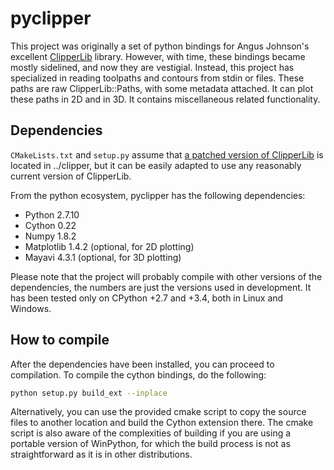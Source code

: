# pyclipper

This project was originally a set of python bindings for Angus Johnson's excellent [ClipperLib](http://www.angusj.com/delphi/clipper.php) library. However, with time, these bindings became mostly sidelined, and now they are vestigial. Instead, this project has specialized in reading toolpaths and contours from stdin or files. These paths are raw ClipperLib::Paths, with some metadata attached. It can plot these paths in 2D and in 3D. It contains miscellaneous related functionality.

## Dependencies

`CMakeLists.txt` and `setup.py` assume that [a patched version of ClipperLib](https://github.com/jdfr/clipper) is located in ../clipper, but it can be easily adapted to use any reasonably current version of ClipperLib.

From the python ecosystem, pyclipper has the following dependencies:

* Python 2.7.10
* Cython 0.22
* Numpy 1.8.2
* Matplotlib 1.4.2 (optional, for 2D plotting)
* Mayavi 4.3.1 (optional, for 3D plotting)

Please note that the project will probably compile with other versions of the dependencies, the numbers are just the versions used in development. It has been tested only on CPython +2.7 and +3.4, both in Linux and Windows.

## How to compile

After the dependencies have been installed, you can proceed to compilation. To compile the cython bindings, do the following:

```bash
python setup.py build_ext --inplace
```

Alternatively, you can use the provided cmake script to copy the source files to another location and build the Cython extension there. The cmake script is also aware of the complexities of building if you are using a portable version of WinPython, for which the build process is not as straightforward as it is in other distributions.
